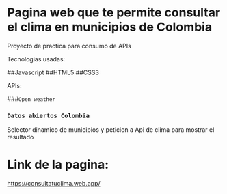 

# Pagina web que te permite consultar el clima en municipios de Colombia

Proyecto de practica para consumo de APIs

Tecnologias usadas:

##Javascript ##HTML5 ##CSS3

APIs:

###`Open weather`
### `Datos abiertos Colombia`

Selector dinamico de municipios y peticion a Api de clima para mostrar el resultado

# Link de la pagina:

https://consultatuclima.web.app/
